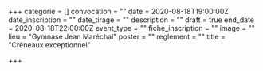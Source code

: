 +++
categorie = []
convocation = ""
date = 2020-08-18T19:00:00Z
date_inscription = ""
date_tirage = ""
description = ""
draft = true
end_date = 2020-08-18T22:00:00Z
event_type = ""
fiche_inscription = ""
image = ""
lieu = "Gymnase Jean Maréchal"
poster = ""
reglement = ""
title = "Créneaux exceptionnel"

+++
